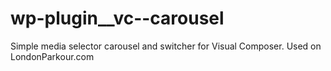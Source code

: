 # wp-plugin__vc--carousel
Simple media selector carousel and switcher for Visual Composer. Used on LondonParkour.com
